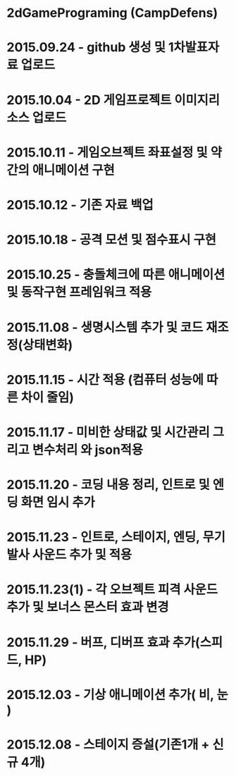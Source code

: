 # 2dGamePrograming (CampDefens)

# 2015.09.24 - github 생성 및 1차발표자료 업로드
# 2015.10.04 - 2D 게임프로젝트 이미지리소스 업로드
# 2015.10.11 - 게임오브젝트 좌표설정 및 약간의 애니메이션 구현
# 2015.10.12 - 기존 자료 백업
# 2015.10.18 - 공격 모션 및 점수표시 구현
# 2015.10.25 - 충돌체크에 따른 애니메이션 및 동작구현 프레임워크 적용
# 2015.11.08 - 생명시스템 추가 및 코드 재조정(상태변화)
# 2015.11.15 - 시간 적용 (컴퓨터 성능에 따른 차이 줄임)
# 2015.11.17 - 미비한 상태값 및 시간관리 그리고 변수처리 와 json적용
# 2015.11.20 - 코딩 내용 정리, 인트로 및 엔딩 화면 임시 추가
# 2015.11.23 - 인트로, 스테이지, 엔딩, 무기 발사 사운드 추가 및 적용
# 2015.11.23(1) - 각 오브젝트 피격 사운드 추가 및 보너스 몬스터 효과 변경
# 2015.11.29 - 버프, 디버프 효과 추가(스피드, HP)
# 2015.12.03 - 기상 애니메이션 추가( 비, 눈 )
# 2015.12.08 - 스테이지 증설(기존1개 + 신규 4개)
